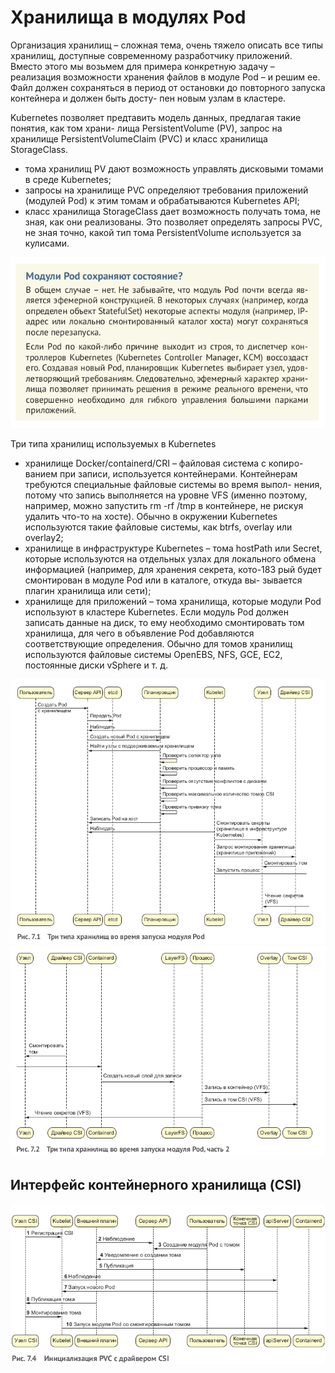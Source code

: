 # Хранилища в модулях Pod

Организация хранилищ – сложная тема, очень тяжело описать все типы хранилищ, доступные современному
разработчику приложений. Вместо этого мы возьмем для примера конкретную задачу – реализация возможности хранения файлов
в модуле Pod – и решим ее. Файл должен сохраняться в период от остановки до повторного запуска контейнера и должен быть
досту-
пен новым узлам в кластере.

Kubernetes позволяет предтавить модель данных, предлагая такие понятия, как том храни-
лища PersistentVolume (PV), запрос на хранилище PersistentVolumeClaim (PVC) и класс хранилища StorageClass.

- тома хранилищ PV дают возможность управлять дисковыми томами в среде Kubernetes;
- запросы на хранилище PVC определяют требования приложений
  (модулей Pod) к этим томам и обрабатываются Kubernetes API;
- класс хранилища StorageClass дает возможность получать тома,
  не зная, как они реализованы. Это позволяет определять запросы PVC, не зная точно, какой тип тома PersistentVolume
  используется за кулисами.

![img_4.png](img_4.png)

Три типа хранилищ используемых в Kubernetes

- хранилище Docker/containerd/CRI – файловая система с копиро-
  ванием при записи, используется контейнерами. Контейнерам
  требуются специальные файловые системы во время выпол-
  нения, потому что запись выполняется на уровне VFS (именно
  поэтому, например, можно запустить rm -rf /tmp в контейнере,
  не рискуя удалить что-то на хосте). Обычно в окружении Kubernetes используются такие файловые системы, как btrfs,
  overlay
  или overlay2;
- хранилище в инфраструктуре Kubernetes – тома hostPath или Secret, которые используются на отдельных узлах для
  локального
  обмена информацией (например, для хранения секрета, кото-183 рый будет смонтирован в модуле Pod или в каталоге, откуда
  вы-
  зывается плагин хранилища или сети);
- хранилище для приложений – тома хранилища, которые модули
  Pod используют в кластере Kubernetes. Если модуль Pod должен
  записать данные на диск, то ему необходимо смонтировать том
  хранилища, для чего в объявление Pod добавляются соответствующие определения. Обычно для томов хранилищ используются
  файловые системы OpenEBS, NFS, GCE, EC2, постоянные диски
  vSphere и т. д.

![img_5.png](img_5.png)
![img_6.png](img_6.png)

## Интерфейс контейнерного хранилища (CSI)

![img_7.png](img_7.png)

